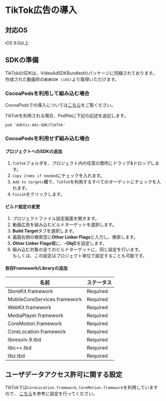 # TikTok広告の導入

## 対応OS

iOS 9.0以上

## SDKの準備

TikTokのSDKは、VideoAdSDKBundledのパッケージに同梱されております。
作成された動画枠の`動画SDK (iOS)`より取得いただけます。

### CocoaPodsを利用して組み込む場合

CocoaPodsでの導入については[こちら](../init/cocoapods.md)をご覧ください。

TikTokを利用される場合、Podfileに下記の記述を追記します。  

```
pod 'AdStir-Ads-SDK/TikTok'
```


### CocoaPodsを利用せず組み込む場合

#### プロジェクトへのSDKの追加

1. `TikTok`フォルダを、プロジェクト内の任意の箇所にドラッグ&ドロップします。
1. `Copy items if needed`にチェックを入れます。
1. `Add to targets`欄で、`TikTok`を利用するすべてのターゲットにチェックを入れます。
1. `Finish`をクリックします。

#### ビルド設定の変更

1. プロジェクトファイル設定画面を開きます。
1. 動画広告を組み込むビルドターゲットを選択します。
1. **Build Target**タブを選択します。
1. 画面右側の検索窓に**Other Linker Flags**と入力し、検索します。
1. **Other Linker Flags**欄に、**-ObjC**を設定します。  
1. 組み込む対象の全てのビルドターゲットに、同じ設定を行います。  
もしくは、この設定はプロジェクト単位で設定することも可能です。

#### 依存Framework/Libraryの追加

名前|ステータス
----|----
StoreKit.framework|Required
MobileCoreServices.framework|Required
WebKit.framework|Required
MediaPlayer.framework|Required
CoreMotion.framework|Required
CoreLocation.framework|Required
libresolv.9.tbd|Required
libc++.tbd|Required
libz.tbd|Required

## ユーザデータアクセス許可に関する設定

TikTokでは`CoreLocation.framework`, `CoreMotion.framework`を利用していますので、
[こちら](../info/user_data.md)を参考に設定を行ってください。